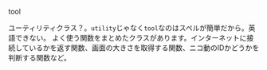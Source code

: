 tool

ユーティリティクラス？。`utility`じゃなく`tool`なのはスペルが簡単だから。英語できない。
よく使う関数をまとめたクラスがあります。インターネットに接続しているかを返す関数、画面の大きさを取得する関数、ニコ動のIDかどうかを判断する関数など。
